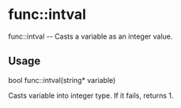 # func::intval
func::intval -- Casts a variable as an integer value.

## Usage
  bool func::intval(string* variable)

Casts variable into integer type.  If it fails, returns 1.
